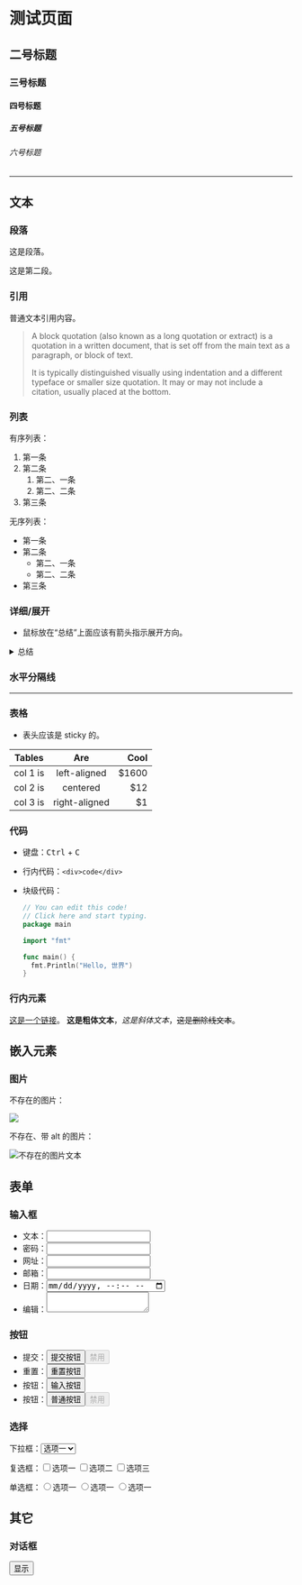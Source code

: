 # 测试页面

## 二号标题

### 三号标题

#### 四号标题

##### 五号标题

###### 六号标题

---

## 文本

### 段落

这是段落。

这是第二段。

### 引用

普通文本引用内容。

> A block quotation (also known as a long quotation or extract) is a quotation in a written document, that is set off from the main text as a paragraph, or block of text.
>
> It is typically distinguished visually using indentation and a different typeface or smaller size quotation. It may or may not include a citation, usually placed at the bottom.

### 列表

有序列表：

1. 第一条
2. 第二条
   1. 第二、一条
   2. 第二、二条
3. 第三条

无序列表：

* 第一条
* 第二条
  * 第二、一条
  * 第二、二条
* 第三条

### 详细/展开

* 鼠标放在“总结”上面应该有箭头指示展开方向。

<details>
<summary>总结</summary>

详细内容。

更详细的内容。

</details>

### 水平分隔线

---

### 表格

* 表头应该是 sticky 的。

| Tables   |      Are      |  Cool |
|----------|:-------------:|------:|
| col 1 is |  left-aligned | $1600 |
| col 2 is |    centered   |   $12 |
| col 3 is | right-aligned |    $1 |

### 代码

* 键盘：<kbd>Ctrl</kbd> + <kbd>C</kbd>
* 行内代码：`<div>code</div>`
* 块级代码：

  ```go
  // You can edit this code!
  // Click here and start typing.
  package main
  
  import "fmt"
  
  func main() {
  	fmt.Println("Hello, 世界")
  }
  ```

### 行内元素

[这是一个链接](https://example.com)。
**这是粗体文本**，*这是斜体文本*，~~这是删除线文本~~。

## 嵌入元素

### 图片

不存在的图片：

![](https://not-found/a.jpg)

不存在、带 alt 的图片：

![不存在的图片文本](https://not-found/a.jpg)

## 表单

### 输入框

* 文本：<input type=text />
* 密码：<input type=password />
* 网址：<input type=url />
* 邮箱：<input type=email />
* 日期：<input type=datetime-local />
* 编辑：<textarea></textarea>

### 按钮

* 提交：<input type=submit value="提交按钮" /><input type=submit value="禁用" disabled="" />
* 重置：<input type=reset value="重置按钮" />
* 按钮：<input type=button value="输入按钮" />
* 按钮：<button>普通按钮</button><button disabled="">禁用</button>

### 选择

下拉框：<select>
	<option>选项一</option>
	<option>选项二</option>
	<option>选项三</option>
</select>

复选框：<label><input type=checkbox />选项一</label>
<label><input type=checkbox />选项二</label>
<label><input type=checkbox />选项三</label>

单选框：<label><input type=radio name="r" />选项一</label>
<label><input type=radio name="r" />选项一</label>
<label><input type=radio name="r" />选项一</label>

## 其它

### 对话框

<button onclick="document.querySelector('#dialog').showModal()">显示</button>

<dialog id="dialog">
  <p>一段文字。</p>
  <form method="dialog">
    <input type="submit" value="关闭" />
  </form>
</dialog>
